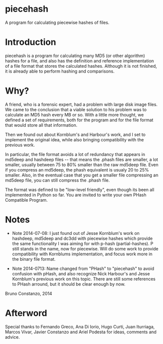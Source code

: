 piecehash
=========

A program for calculating piecewise hashes of files.

Introduction
============

piecehash is a program for calculating many MD5 (or other algorithm) hashes for a file, and also has
the definition and reference implementation of a file format that stores the calculated hashes.
Although it is not finished, it is already able to perform hashing and comparisons.

Why?
====

A friend, who is a forensic expert, had a problem with large disk image files. We came to the
conclusion that a viable solution to his problem was to calculate an MD5 hash every MB or so. With a
little more thought, we defined a set of requirements, both for the program and for the file format
that would store all that information.

Then we found out about Kornblum's and Harbour's work, and I set to implement the original idea,
while also bringing compatibility with the previous work.

In particular, the file format avoids a lot of redundancy that appears in md5deep and hashdeep files
-- that means the .phash files are smaller, a lot smaller, usually between 75 to 80% smaller than
the raw md5deep file. Even if you compress an md5deep, the phash equivalent is usualy 20 to 25%
smaller. Also, in the eventual case that you get a smaller file compressing an md5deep file, you
can still compress the .phash file.

The format was defined to be "low-level friendly", even though its been all implemented in Python so
far. You are invited to write your own PHash Compatible Program.

Notes
=====

* Note 2014-07-08:
I just found out of Jesse Kornblum's work on hashdeep, md5deep and dc3dd with piecewise hashes
which provide the same functionality I was aiming for with p-hash (partial-hashes). P still
stands in the name, now for piecewise. Will do some work to provide compatibility with
Kornblums implementation, and focus work more in the binary file format.

* Note 2014-0713:
Name changed from "PHash" to "piecehash" to avoid confusion with pHash, and also recognize
Nick Harbour's and Jesse Kornblum's previous work on this topic.
There are still some references to PHash arround, but it should be clear enough by now.

Bruno Constanzo, 2014

Afterword
=========

Special thanks to Fernando Greco, Ana Di Iorio, Hugo Curti, Juan Iturriaga, Marcos Vivar, Javier
Constanzo and Ariel Podesta for ideas, comments and advice.